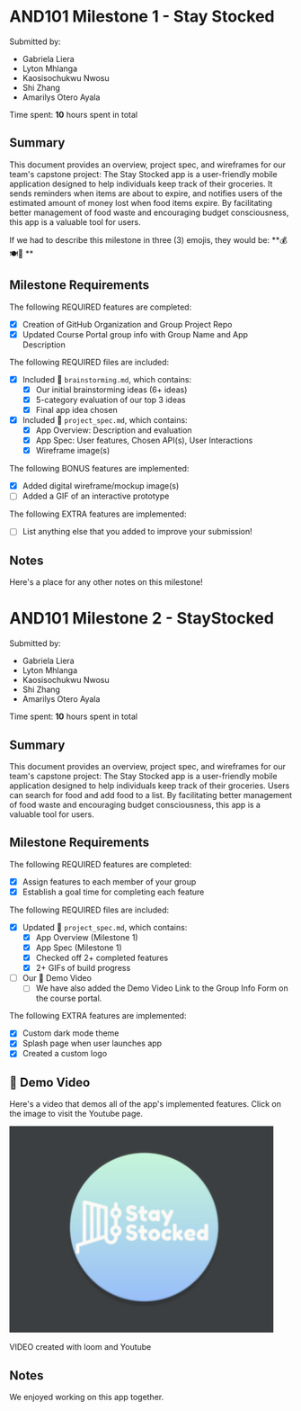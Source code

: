 # AND101 Milestone 1 - **Stay Stocked**

Submitted by:
- Gabriela Liera
- Lyton Mhlanga
- Kaosisochukwu Nwosu
- Shi Zhang
- Amarilys Otero Ayala

Time spent: **10** hours spent in total

## Summary

This document provides an overview, project spec, and wireframes for our team's capstone project: The Stay Stocked app is a user-friendly mobile application designed to help individuals keep track of their groceries. It sends reminders when items are about to expire, and notifies users of the estimated amount of money lost when food items expire. By facilitating better management of food waste and encouraging budget consciousness, this app is a valuable tool for users.

If we had to describe this milestone in three (3) emojis, they would be: **💰🍽️🚀 **

## Milestone Requirements

The following REQUIRED features are completed:

- [x] Creation of GitHub Organization and Group Project Repo
- [x] Updated Course Portal group info with Group Name and App Description

The following REQUIRED files are included:

- [x] Included 📄 `brainstorming.md`, which contains:
  - [x] Our initial brainstorming ideas (6+ ideas)
  - [x] 5-category evaluation of our top 3 ideas
  - [x] Final app idea chosen
- [x] Included 📄 `project_spec.md`, which contains:
  - [x] App Overview: Description and evaluation
  - [x] App Spec: User features, Chosen API(s), User Interactions
  - [x] Wireframe image(s)

The following BONUS features are implemented:

- [x] Added digital wireframe/mockup image(s)
- [ ] Added a GIF of an interactive prototype

The following EXTRA features are implemented:

- [ ] List anything else that you added to improve your submission!

## Notes

Here's a place for any other notes on this milestone!

<!-- (This is a comment) INSTRUCTIONS: Go through this page and fill out any **bolded** entries with their correct values.-->

# AND101 Milestone 2 - **StayStocked**

Submitted by:
- Gabriela Liera
- Lyton Mhlanga
- Kaosisochukwu Nwosu
- Shi Zhang
- Amarilys Otero Ayala

Time spent: **10** hours spent in total

## Summary

This document provides an overview, project spec, and wireframes for our team's capstone project: The Stay Stocked app is a user-friendly mobile application designed to help individuals keep track of their groceries. Users can search for food and add food to a list. By facilitating better management of food waste and encouraging budget consciousness, this app is a valuable tool for users.

## Milestone Requirements

<!-- Please be sure to change the [ ] to [x] for any features you completed.  If a feature is not checked [x], you might miss the points for that item! -->

The following REQUIRED features are completed:

- [x] Assign features to each member of your group
- [x] Establish a goal time for completing each feature

The following REQUIRED files are included:

- [x] Updated 📄 `project_spec.md`, which contains:
  - [X] App Overview (Milestone 1)
  - [X] App Spec (Milestone 1)
  - [x] Checked off 2+ completed features
  - [x] 2+ GIFs of build progress

- [ ] Our 🎥 Demo Video
  - [ ] We have also added the Demo Video Link to the Group Info Form on the course portal.

The following EXTRA features are implemented:

- [X] Custom dark mode theme
- [X] Splash page when user launches app
- [X] Created a custom logo

## 🎥 Demo Video

Here's a video that demos all of the app's implemented features. Click on the image to visit the Youtube page.

[![Stay Stocked Video Demo](https://github.com/Android101-Codepath-Group30/StayStocked2/blob/main/demoAssets/Capture.PNG)]( https://youtu.be/bXQAHrzGYDk "Stay Stocked")

VIDEO created with loom and Youtube

## Notes

We enjoyed working on this app together.
